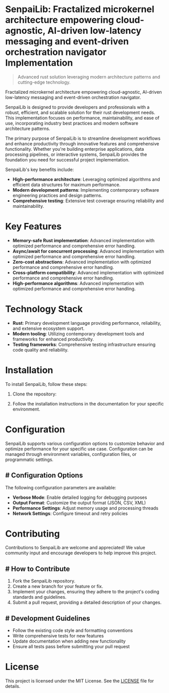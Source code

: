 <!-- fallback_SenpaiLib_20250803185435_54683 -->

# SenpaiLib: Fractalized microkernel architecture empowering cloud-agnostic, AI-driven low-latency messaging and event-driven orchestration navigator Implementation
> Advanced rust solution leveraging modern architecture patterns and cutting-edge technology.

Fractalized microkernel architecture empowering cloud-agnostic, AI-driven low-latency messaging and event-driven orchestration navigator.

SenpaiLib is designed to provide developers and professionals with a robust, efficient, and scalable solution for their rust development needs. This implementation focuses on performance, maintainability, and ease of use, incorporating industry best practices and modern software architecture patterns.

The primary purpose of SenpaiLib is to streamline development workflows and enhance productivity through innovative features and comprehensive functionality. Whether you're building enterprise applications, data processing pipelines, or interactive systems, SenpaiLib provides the foundation you need for successful project implementation.

SenpaiLib's key benefits include:

* **High-performance architecture**: Leveraging optimized algorithms and efficient data structures for maximum performance.
* **Modern development patterns**: Implementing contemporary software engineering practices and design patterns.
* **Comprehensive testing**: Extensive test coverage ensuring reliability and maintainability.

# Key Features

* **Memory-safe Rust implementation**: Advanced implementation with optimized performance and comprehensive error handling.
* **Async/await for concurrent processing**: Advanced implementation with optimized performance and comprehensive error handling.
* **Zero-cost abstractions**: Advanced implementation with optimized performance and comprehensive error handling.
* **Cross-platform compatibility**: Advanced implementation with optimized performance and comprehensive error handling.
* **High-performance algorithms**: Advanced implementation with optimized performance and comprehensive error handling.

# Technology Stack

* **Rust**: Primary development language providing performance, reliability, and extensive ecosystem support.
* **Modern tooling**: Utilizing contemporary development tools and frameworks for enhanced productivity.
* **Testing frameworks**: Comprehensive testing infrastructure ensuring code quality and reliability.

# Installation

To install SenpaiLib, follow these steps:

1. Clone the repository:


2. Follow the installation instructions in the documentation for your specific environment.

# Configuration

SenpaiLib supports various configuration options to customize behavior and optimize performance for your specific use case. Configuration can be managed through environment variables, configuration files, or programmatic settings.

## # Configuration Options

The following configuration parameters are available:

* **Verbose Mode**: Enable detailed logging for debugging purposes
* **Output Format**: Customize the output format (JSON, CSV, XML)
* **Performance Settings**: Adjust memory usage and processing threads
* **Network Settings**: Configure timeout and retry policies

# Contributing

Contributions to SenpaiLib are welcome and appreciated! We value community input and encourage developers to help improve this project.

## # How to Contribute

1. Fork the SenpaiLib repository.
2. Create a new branch for your feature or fix.
3. Implement your changes, ensuring they adhere to the project's coding standards and guidelines.
4. Submit a pull request, providing a detailed description of your changes.

## # Development Guidelines

* Follow the existing code style and formatting conventions
* Write comprehensive tests for new features
* Update documentation when adding new functionality
* Ensure all tests pass before submitting your pull request

# License

This project is licensed under the MIT License. See the [LICENSE](https://github.com/xgek/SenpaiLib/blob/main/LICENSE) file for details.
